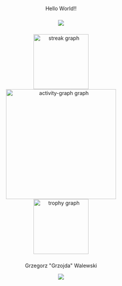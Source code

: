 <p align="center">Hello World!!</p>

###

<div align="center">
  <img src="https://profile-counter.glitch.me/GrzegorzWalewski/count.svg?"  />
</div>

###

<div align="center">
  <img src="https://streak-stats.demolab.com?user=GrzegorzWalewski&locale=en&mode=daily&theme=merko&hide_border=false&border_radius=5&order=3" height="150" alt="streak graph" /> <br>
  <img src="https://github-readme-activity-graph.vercel.app/graph?username=GrzegorzWalewski&radius=16&theme=chartreuse-dark&area=true&order=5" height="300" alt="activity-graph graph" /> <br>
  <img src="https://github-profile-trophy.vercel.app?username=GrzegorzWalewski&theme=matrix&column=-1&row=1&margin-w=8&margin-h=8&no-bg=false&no-frame=false&order=4" height="150" alt="trophy graph"  />
</div>

###

<div align="center">
  <p>Grzegorz "Grzojda" Walewski</p>
  <a href="https://github.com/GrzegorzWalewski" target="_blank">
    <img src="https://img.shields.io/github/followers/GrzegorzWalewski?label=Follow%20Me&style=social"/>
  </a>
</div>

